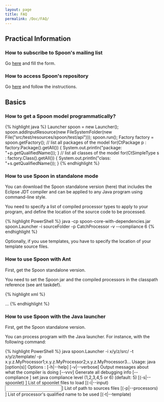 ```yaml
---
layout: page
title: FAQ
permalink: /Doc/FAQ/
---
```


## Practical Information

### How to subscribe to Spoon's mailing list

Go [here](http://lists.gforge.inria.fr/mailman/listinfo/spoon-discuss) and fill the form.

### How to access Spoon's repository

Go [here](http://gforge.inria.fr/scm/?group_id=73) and follow the instructions.

## Basics

### How to get a Spoon model programmatically?

{% highlight java %}
Launcher spoon = new Launcher();
spoon.addInputResource(new FileSystemFolder(new File("src/test/resources/spoon/test/api")));
spoon.run();
Factory factory = spoon.getFactory();
// list all packages of the model
for(CtPackage p : factory.Package().getAll()) {
  System.out.println("package: "+p.getQualifiedName());
}
// list all classes of the model
for(CtSimpleType s : factory.Class().getAll()) {
  System.out.println("class: "+s.getQualifiedName());
}
{% endhighlight %}

### How to use Spoon in standalone mode

You can download the Spoon standalone version (here) that includes the Eclipse JDT compiler and can be applied to any Java program using command-line style.

You need to specify a list of compiled processor types to apply to your program, and define the location of the source code to be processed.

{% highlight PowerShell %}
java -cp spoon-core-with-dependencies.jar spoon.Launcher -i sourceFolder -p CatchProcessor -v --compliance 6
{% endhighlight %}

Optionally, if you use templates, you have to specify the location of your template source files.

### How to use Spoon with Ant

First, get the Spoon standalone version.

You need to set the Spoon jar and the compiled processors in the classpath reference (see ant taskdef).

{% highlight xml %}
<!-- define spoon task -->
<taskdef name="spoon" classname="spoon.SpoonTask" 
   classpathref= "classpath"/>

<!-- process some files -->
<spoon classpathref= "classpath" verbose= "true">
    <sourceSet dir= "${src}" includes= "x/y/z/src/" />
    <templateset dir= "${src}" includes= "x/y/z/template/" />
    <processor type= "x.y.z.MyProcessor1" />
    <processor type= "x.y.z.MyProcessor2" />
    <processor type= "x.y.z.MyProcessor3" />
    ...
</spoon>

<!-- process some files with a spoonlet rather than a processors list -->
<spoon classpathref= "classpath" verbose= "true" spoonlet="myspoonlet.jar">
    <sourceSet dir= "${src}" includes= "x/y/z/src/" />
</spoon>
{% endhighlight %}

### How to use Spoon with the Java launcher

First, get the Spoon standalone version.

You can process program with the Java launcher. For instance, with the following command:

{% highlight PowerShell %}
java spoon.Launcher -i x/y/z/src/ -t x/y/z/template/ 
  -p x.y.z.MyProcessor1;x.y.z.MyProcessor2;x.y.z.MyProcessor3...
Usage: java <launcher name> [option(s)]
Options : 
  [-h|--help]
  [-v|--verbose]
        Output messages about what the compiler is doing
  [--vvv]
        Generate all debugging info
  [--compliance <compliance>]
        set java compliance level (1,2,3,4,5 or 6) (default: 5)
  [(-s|--spoonlet) <spoonlet>]
        List of spoonlet files to load
  [(-i|--input) <input>]
        List of path to sources files
  [(-p|--processors) <processors>]
        List of processor's qualified name to be used
  [(-t|--template) <template>]
        list of path to templates java files
  [(-o|--output) <output>]
        specify where to place generated java files (default: spooned)
  [--properties <properties>]
        Directory to search for spoon properties files
  [<class>]
        class to launch within the Spoon context (Main class)
  [arguments1 arguments2 ... argumentsN]
        parameters to be passed to the main method
  [--no]
        disable output printing
  [(-b|--build) <build>]
        specify where to place generated class files (default: spoonBuild)
  [-g|--gui]
        show spoon model after processing
{% endhighlight %}

### How to use Spoon as a Maven task

A Maven plugin by David Bernard is on its way! It is avalaible in beta at this [link](http://alchim.sf.net/spoon-maven-plugin/).

### How to write your own processor(s)

You need to get the standalone version Spoon jar ([here](http://spoon.gforge.inria.fr/Spoon/HomePage)) and add it to the build path of your Java project. Then you have to subclass the class [spoon.processing.AbstractProcessor](http://spoon.gforge.inria.fr/javadoc/spoon/spoon/processing/AbstractProcessor.html) and implement the process method. This class is parameterized by the type of program element you want to process. These types are those of the Spoon's Java metamodel defined in the [spoon.reflect.declaration package](http://spoon.gforge.inria.fr/javadoc/spoon/spoon/reflect/declaration/package-summary.html) and [spoon.reflect.code package](http://spoon.gforge.inria.fr/javadoc/spoon/spoon/reflect/code/package-summary.html). For example, to process all the Java program elements, you can write the following processor:

{% highlight java %}
import spoon.processing.AbstractProcessor;
import spoon.reflect.declaration.CtElement;

public class MyProcessor extends AbstractProcessor<CtElement> {
  public void process(CtElement element) {
    // do your processing here
  }
}
{% endhighlight %}

In the process method, you can access the currenly processed element passed as a parameter. Spoon automatically scan all the elements of the target program so that you do not have to implement the scanning yourself. On contrary to APT or JSR 269, you can also modify the program while scanning it. As an example, the following processor reports warnings when it meet undocumented public methods:

{% highlight java %}
import spoon.processing.AbstractProcessor;
import spoon.processing.Severity;
import spoon.reflect.declaration.CtMethod;
import spoon.reflect.declaration.ModifierKind;

public class MyProcessor extends AbstractProcessor<CtMethod> {
  public void process(CtMethod method) {
    if (method.getModifiers().contains(ModifierKind.PUBLIC)
        && method.getDocComment() == null) {
      getFactory().getEnvironment().report(
           Severity.WARNING, method,"undocumented public method");
    }
  }
}
{% endhighlight %}

Once compiled, you can apply your processor direclty with the Java launcher or Ant (here), or you can package it in a Spoonlet in order to deploy it in Eclipse (here).

### How to internationalize a Spoonlet

You can use a ResourceBundle named "spoonlet" in your code to internationalize your application. The processor attribute name and doc starting with '%' will be substitued by values found in your properties files with default locale.

More information about java internationalization [here](http://docs.oracle.com/javase/tutorial/i18n/).

Example:

__spoonlet_en.properties file:__

{% highlight PowerShell %}
Idiom = Class implements Cloneable
Idiom_doc = Class implements Cloneable but does not define or use clone method.
{% endhighlight %}

__extract of spoon.xml file:__

{% highlight xml %}
<processor active="true"
	name="%Idiom"
	class="spoon.vsuite.findbugs.am.Idiom"
	doc="%Idiom_doc"/>
{% endhighlight %}

__Sample java code:__

{% highlight java %}
ResourceBundle messages = ResourceBundle.getBundle("spoonlet",Locale.getDefault());
System.out.println(messages.getString("Idiom"));
{% endhighlight %}

### How to process annotations like with APT or JSR 269

Spoon is fully compatible with annotations and you can process any program element, including annotations. Even simpler, you can declare that you want to process a certain annotation type by subclassing the special kind of processor [spoon.processing.AbstractAnnotationProcessor](http://spoon.gforge.inria.fr/javadoc/spoon/spoon/processing/AbstractAnnotationProcessor.html). For instance, to process the methods annotated with `@SuppressWarnings`:

{% highlight java %}
import spoon.processing.AbstractAnnotationProcessor;
import spoon.reflect.declaration.CtMethod;

public class MyAnnotationProcessor extends 
    AbstractAnnotationProcessor<SuppressWarnings,CtMethod> {
  public void process(SuppressWarnings a,CtMethod method) {
    // do the processing
  }
}
{% endhighlight %}

## Advanced

### How to preserve the transformed source code formatting and one-line comments

There is a way to preserve comments and formatting of the existing code. However, it requires to use the code fragment API.

The idea of code fragments is that you indicate the changes you make in the code at the compilation unit level. For example to replace an expression e:

{% highlight java %}
public void process(CtExpression e) {
  // gets the compilation unit
  CompilationUnit cu=e.getPosition().getCompilationUnit();
  // creates an initialize the code fragment
  SourceCodeFragment fragment = new SourceCodeFragment();
  // the fragment will start to be printed out at the original 
  // start position of the expression
  fragment.position = e.getPosition().getSourceStart();
  // here we replace the whole expression
  // note: to insert, just leave replacementLength to 0 (default)
  fragment.replacementLength = 
    e.getPosition().getSourceEnd() - e.getPosition().getSourceStart();
  // here put whatever code you want to replace the expression with...
  fragment.code="...";
  // now just add the code fragment to the compilation unit
  cu.addSourceCodeFragment(fragment); 
  // you can add as many code fragments as you wish
}
{% endhighlight %}

You then just need to start Spoon with the -f option (--fragments). In this mode, all the chages in the AST will ignored and the source code will be changed only when code fragments are found on the compilation units. Note that this feature is not supported (yet) by the Eclipse plugin (so you need to run Spoon in standalone).

### How to implement and deploy configurable processors

To create a configurable processor, you must define properties in your processors that Spoon will fill automatically with some values found in XML files. In processors, you define properties by annotating a field with @spoon.processing.Property. The field can be a primitive value (including java.lang.String), a reference, or a collection/array of those. To set the default value for the property, you can affect a value in the field declaration.

__Properties files in standalone mode__

In standalone mode (no Eclipse plugin), the properties can be stored in XML files (one for each processor) - see the DTD [here](http://spoon.gforge.inria.fr/pub/xml/properties.dtd). Property files should be named with the fully-qualified class name of processor (with the xml extension). You can configure the location of files with option `--properties` location in command-line or `<spoon properties="location">` with Ant.

__Properties in Spoonlets__

If you create a Spoonlet to package your processors, properties default values have to be defined in the 'spoon.xml' deployment descriptor. Note that Spoonlets can be used in standalone mode or with Eclipse or any other Spoonlet containers. Packaging Spoonlets for Eclipse is explained here.

__Examples__

This is a sample processor with properties:

{% highlight java %}
package test;

import java.util.Arrays;
import spoon.processing.AbstractManualProcessor;
import spoon.processing.Property;

public class Sample extends AbstractManualProcessor {
  @Property
  String[] spooners = new String[] { "none" };

  @Property
  double a;

  public void process() {
    System.out.println(Arrays.asList(spooners));
    System.out.println(a);
  }
}
{% endhighlight %}

And its associated property file:

{% highlight xml %}
<?xml version="1.0"?>
<!DOCTYPE note SYSTEM "http://spoon.gforge.inria.fr/pub/xml/properties.dtd">

<properties>
  <property name="spooners">
    <value>Yoda</value>
    <value>Padawan</value>
  </property>
  <property name="a" value="5.0" />
</properties>
{% endhighlight %}

If you run this processor with Spoon in standalone mode by specifying the location of the property file, you should get:

{% highlight PowerShell %}
[Yoda, Padawan]
5.0
Done
{% endhighlight %}

When using Spoonlets, the Spoonlet deployment descriptor would look like:

{% highlight xml %}
<?xml version="1.0" encoding="UTF-8"?>
<!DOCTYPE spoon SYSTEM "http://spoon.gforge.inria.fr/pub/xml/spoonlet.dtd" >

<spoon>
  <processor name="Properties test"
     class="test.Sample" active="true"
     doc="Prints out the contents of the properties.">
    <property name="spooners">
      <value>Yoda</value>
      <value>Padawan</value>
    </property>
    <property name="a" value="5.0" />
  </processor>
</spoon>
{% endhighlight %}

### How to implement program transformations with well-typed Templates

See the section Generative Programming with Spoon of the Tutorial.

### How to prevent Annotation processors from consuming the annotations that they process

By default, whenever an Annotation Processor processes a CtElement it will consume (delete) the processed annotation from it. If you want the annotation to be kept, override the init() method from the `AbstractAnnotationProcessor` class, and call the protected method `clearConsumedAnnotationTypes` like so:

{% highlight xml %}
@Override
public void init() {
	super.init();
	clearConsumedAnnotationTypes();
}
{% endhighlight %}

### How to compare and create type references in a type-safe way

Use actual classes instead of strings.

{% highlight java %}
CtTypeReference t=...
if(t.getActualClass()==int.class) { ... }
Factory f=...
t=f.Type().createReference(int.class);
{% endhighlight %}